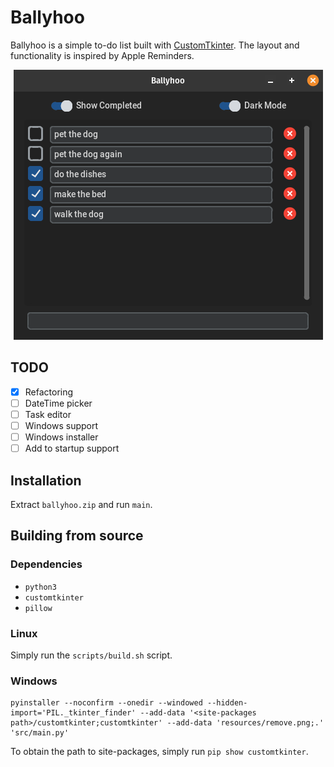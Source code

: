 # Ballyhoo

Ballyhoo is a simple to-do list built with [CustomTkinter](https://github.com/TomSchimansky/CustomTkinter). The layout and functionality is inspired by Apple Reminders.

<p align="center">
  <img src="resources/screenshot.png"/>
</p>

## TODO

- [x] Refactoring
- [ ] DateTime picker
- [ ] Task editor
- [ ] Windows support
- [ ] Windows installer
- [ ] Add to startup support

## Installation

Extract `ballyhoo.zip` and run `main`.

## Building from source

### Dependencies

* `python3`
* `customtkinter`
* `pillow`

### Linux

Simply run the `scripts/build.sh` script.

### Windows

```
pyinstaller --noconfirm --onedir --windowed --hidden-import='PIL._tkinter_finder' --add-data '<site-packages path>/customtkinter;customtkinter' --add-data 'resources/remove.png;.' 'src/main.py'
```

To obtain the path to site-packages, simply run `pip show customtkinter`.
